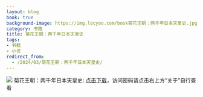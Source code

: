 ```yaml
---
layout: blog
book: true
background-image: https://img.locyoo.com/book菊花王朝：两千年日本天皇史.jpg
category: 书籍
title: 菊花王朝：两千年日本天皇史
tags:
- 书籍
- 小说
redirect_from:
  - /2024/03/菊花王朝：两千年日本天皇史/
---
```

![](https://img.locyoo.com/book菊花王朝：两千年日本天皇史.jpg)
菊花王朝：两千年日本天皇史: <a name = "ref1" href="https://url18.ctfile.com/f/50983618-1063935509-9f7381?p=3619">点击下载</a>，访问密码请点击右上方“关于”自行查看